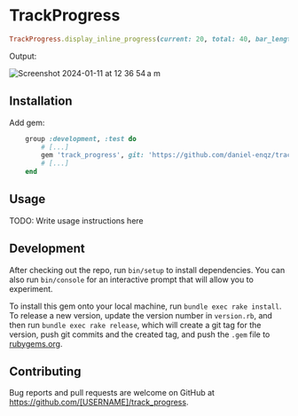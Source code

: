 # TrackProgress

```ruby
TrackProgress.display_inline_progress(current: 20, total: 40, bar_length: 100, color: :green)
```
Output:

![Screenshot 2024-01-11 at 12 36 54 a m](https://github.com/daniel-enqz/track_progress/assets/72522628/946ad18f-f891-423e-b580-342f79b82459)

## Installation

Add gem:
```ruby
    group :development, :test do
        # [...]
        gem 'track_progress', git: 'https://github.com/daniel-enqz/track_progress.git'
        # [...]
    end
```

## Usage

TODO: Write usage instructions here

## Development

After checking out the repo, run `bin/setup` to install dependencies. You can also run `bin/console` for an interactive prompt that will allow you to experiment.

To install this gem onto your local machine, run `bundle exec rake install`. To release a new version, update the version number in `version.rb`, and then run `bundle exec rake release`, which will create a git tag for the version, push git commits and the created tag, and push the `.gem` file to [rubygems.org](https://rubygems.org).

## Contributing

Bug reports and pull requests are welcome on GitHub at https://github.com/[USERNAME]/track_progress.
